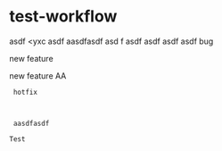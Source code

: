 # test-workflow

asdf
<yxc
asdf
aasdfasdf asd f
asdf asdf
asdf
asdf
 bug

     
 new feature

 new feature AA



     hotfix

     
     
     aasdfasdf

    Test
